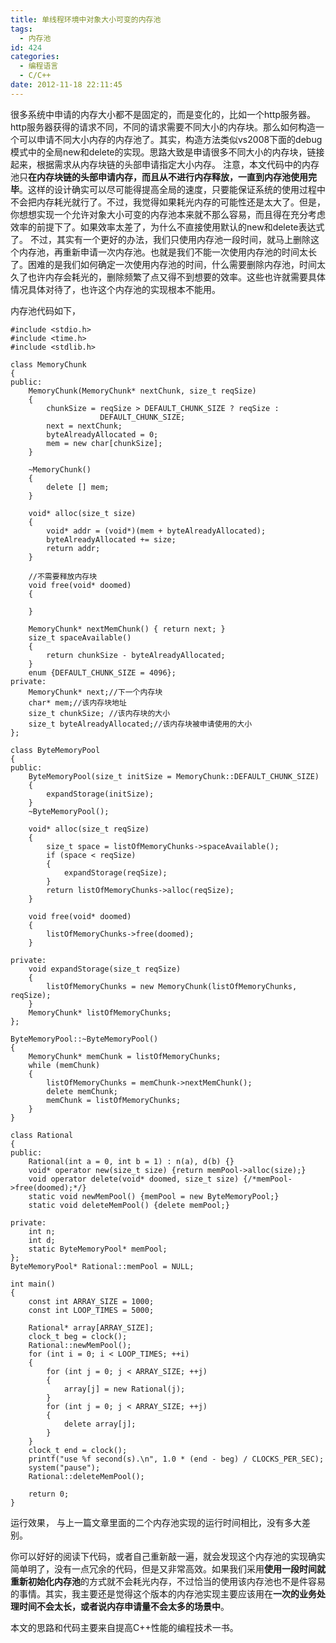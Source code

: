```yaml
---
title: 单线程环境中对象大小可变的内存池
tags:
  - 内存池
id: 424
categories:
  - 编程语言
  - C/C++
date: 2012-11-18 22:11:45
---
```


很多系统中申请的内存大小都不是固定的，而是变化的，比如一个http服务器。http服务器获得的请求不同，不同的请求需要不同大小的内存块。那么如何构造一个可以申请不同大小内存的内存池了。其实，构造方法类似vs2008下面的debug模式中的全局new和delete的实现。思路大致是申请很多不同大小的内存块，链接起来，根据需求从内存块链的头部申请指定大小内存。
注意，本文代码中的内存池只**在内存块链的头部申请内存，而且从不进行内存释放，一直到内存池使用完毕**。这样的设计确实可以尽可能得提高全局的速度，只要能保证系统的使用过程中不会把内存耗光就行了。不过，我觉得如果耗光内存的可能性还是太大了。但是，你想想实现一个允许对象大小可变的内存池本来就不那么容易，而且得在充分考虑效率的前提下了。如果效率太差了，为什么不直接使用默认的new和delete表达式了。
不过，其实有一个更好的办法，我们只使用内存池一段时间，就马上删除这个内存池，再重新申请一次内存池。也就是我们不能一次使用内存池的时间太长了。困难的是我们如何确定一次使用内存池的时间，什么需要删除内存池，时间太久了也许内存会耗光的，删除频繁了点又得不到想要的效率。这些也许就需要具体情况具体对待了，也许这个内存池的实现根本不能用。

内存池代码如下，

``` stylus
#include <stdio.h>
#include <time.h>
#include <stdlib.h>

class MemoryChunk
{
public:
    MemoryChunk(MemoryChunk* nextChunk, size_t reqSize)
    {
        chunkSize = reqSize > DEFAULT_CHUNK_SIZE ? reqSize :
                    DEFAULT_CHUNK_SIZE;
        next = nextChunk;
        byteAlreadyAllocated = 0;
        mem = new char[chunkSize];
    }

    ~MemoryChunk()
    {
        delete [] mem;
    }

    void* alloc(size_t size)
    {
        void* addr = (void*)(mem + byteAlreadyAllocated);
        byteAlreadyAllocated += size;
        return addr;
    }

    //不需要释放内存块
    void free(void* doomed)
    {

    }

    MemoryChunk* nextMemChunk() { return next; }
    size_t spaceAvailable()
    {
        return chunkSize - byteAlreadyAllocated;
    }
    enum {DEFAULT_CHUNK_SIZE = 4096};
private:
    MemoryChunk* next;//下一个内存块
    char* mem;//该内存块地址
    size_t chunkSize; //该内存块的大小
    size_t byteAlreadyAllocated;//该内存块被申请使用的大小
};

class ByteMemoryPool
{
public:
    ByteMemoryPool(size_t initSize = MemoryChunk::DEFAULT_CHUNK_SIZE)
    {
        expandStorage(initSize);
    }
    ~ByteMemoryPool();

    void* alloc(size_t reqSize)
    {
        size_t space = listOfMemoryChunks->spaceAvailable();
        if (space < reqSize)
        {
            expandStorage(reqSize);
        }
        return listOfMemoryChunks->alloc(reqSize);
    }

    void free(void* doomed)
    {
        listOfMemoryChunks->free(doomed);
    }

private:
    void expandStorage(size_t reqSize)
    {
        listOfMemoryChunks = new MemoryChunk(listOfMemoryChunks, reqSize);
    }
    MemoryChunk* listOfMemoryChunks;
};

ByteMemoryPool::~ByteMemoryPool()
{
    MemoryChunk* memChunk = listOfMemoryChunks;
    while (memChunk)
    {
        listOfMemoryChunks = memChunk->nextMemChunk();
        delete memChunk;
        memChunk = listOfMemoryChunks;
    }
}

class Rational
{
public:
    Rational(int a = 0, int b = 1) : n(a), d(b) {}
    void* operator new(size_t size) {return memPool->alloc(size);}
    void operator delete(void* doomed, size_t size) {/*memPool->free(doomed);*/}
    static void newMemPool() {memPool = new ByteMemoryPool;}
    static void deleteMemPool() {delete memPool;}

private:
    int n;
    int d;
    static ByteMemoryPool* memPool;
};
ByteMemoryPool* Rational::memPool = NULL;

int main()
{
    const int ARRAY_SIZE = 1000;
    const int LOOP_TIMES = 5000;

    Rational* array[ARRAY_SIZE];
    clock_t beg = clock();
    Rational::newMemPool();
    for (int i = 0; i < LOOP_TIMES; ++i)
    {
        for (int j = 0; j < ARRAY_SIZE; ++j)
        {
            array[j] = new Rational(j);
        }
        for (int j = 0; j < ARRAY_SIZE; ++j)
        {
            delete array[j];
        }
    }
    clock_t end = clock();
    printf("use %f second(s).\n", 1.0 * (end - beg) / CLOCKS_PER_SEC);
    system("pause");
    Rational::deleteMemPool();

    return 0;
}
```

运行效果，
与上一篇文章里面的二个内存池实现的运行时间相比，没有多大差别。

你可以好好的阅读下代码，或者自己重新敲一遍，就会发现这个内存池的实现确实简单明了，没有一点冗余的代码，但是又非常高效。如果我们采用**使用一段时间就重新初始化内存池**的方式就不会耗光内存，不过恰当的使用该内存池也不是件容易的事情。其实，我主要还是觉得这个版本的内存池实现主要应该用在**一次的业务处理时间不会太长，或者说内存申请量不会太多的场景中**。

本文的思路和代码主要来自提高C++性能的编程技术一书。